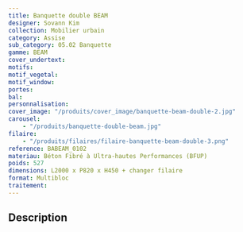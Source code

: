 ```yaml
---
title: Banquette double BEAM
designer: Sovann Kim
collection: Mobilier urbain
category: Assise
sub_category: 05.02 Banquette
gamme: BEAM
cover_undertext:
motifs:
motif_vegetal:
motif_window:
portes:
bal:
personnalisation:
cover_image: "/produits/cover_image/banquette-beam-double-2.jpg"
carousel:
    - "/produits/banquette-double-beam.jpg"
filaire:
    - "/produits/filaires/filaire-banquette-beam-double-3.png"
reference: BABEAM_0102
materiau: Béton Fibré à Ultra-hautes Performances (BFUP)
poids: 527
dimensions: L2000 x P820 x H450 + changer filaire
format: Multibloc
traitement:
---
```


## Description
